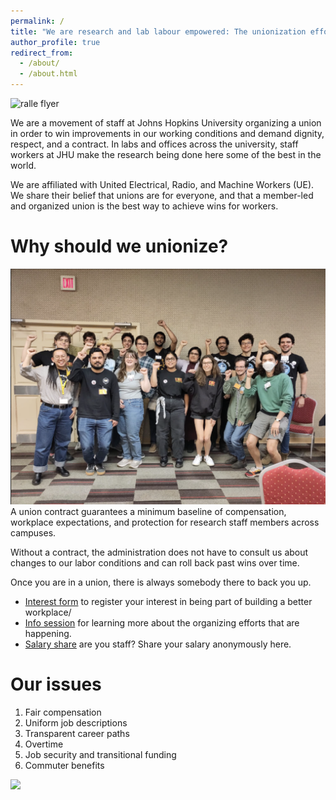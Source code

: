 ```yaml
---
permalink: /
title: "We are research and lab labour empowered: The unionization effort for JHU research staff"
author_profile: true
redirect_from: 
  - /about/
  - /about.html
---
```

![ralle flyer](/images/ralle_flyer.png)

We are a movement of staff at Johns Hopkins University organizing a union in order to win improvements in our working conditions and demand dignity, respect, and a contract. In labs and offices across the university, staff workers at JHU make the research being done here some of the best in the world.

We are affiliated with United Electrical, Radio, and Machine Workers (UE). We share their belief that unions are for everyone, and that a member-led and organized union is the best way to achieve wins for workers.

Why should we unionize?
======
![ralle group](/images/ralle_group.png)
A union contract guarantees a minimum baseline of compensation, workplace expectations, and protection for research staff members across campuses. 

Without a contract, the administration does not have to consult us about changes to our labor conditions and can roll back past wins over time.

Once you are in a union, there is always somebody there to back you up. 

- [Interest form](http://tinyurl.com/ralle-petition)  to register your interest in being part of building a better workplace/
- [Info session](https://forms.gle/soJMaRocy4XQvN6q7) for learning more about the organizing efforts that are happening.
- [Salary share](https://docs.google.com/forms/d/15m-pFtZgaD016DWXY3dqhILbr49kELBZ-RcRRmlvmiQ/viewform?edit_requested=true) are you staff? Share your salary anonymously here.

Our issues
======
1. Fair compensation
2. Uniform job descriptions
3. Transparent career paths
4. Overtime
5. Job security and transitional funding
6. Commuter benefits

![](/images/ralle_table.png)

